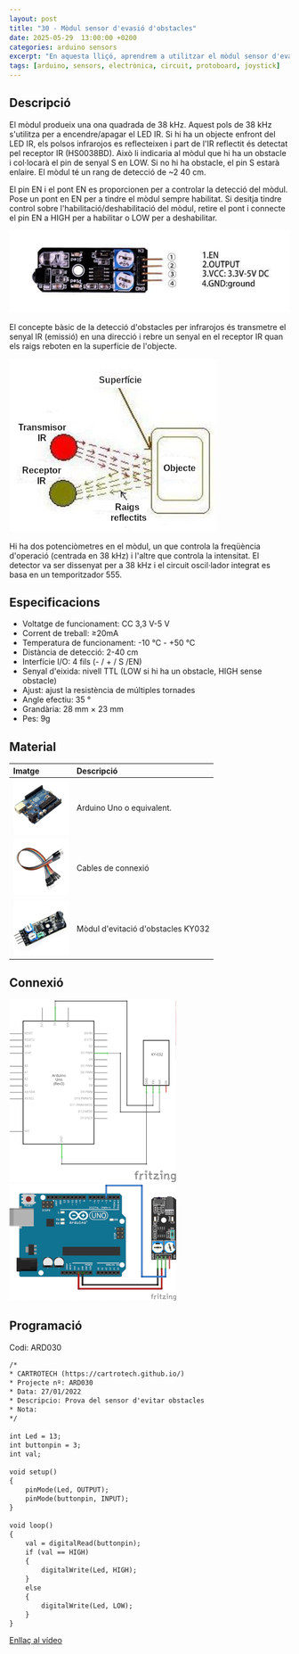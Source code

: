 ```yaml
---
layout: post
title: "30 - Mòdul sensor d'evasió d'obstacles"
date: 2025-05-29  13:00:00 +0200
categories: arduino sensors 
excerpt: "En aquesta lliçó, aprendrem a utilitzar el mòdul sensor d'evasió d'obstacles."
tags: [arduino, sensors, electrònica, circuit, protoboard, joystick]
---
```


[img1]: /assets/imatges/ard/ard_30_01.png "Pins del mòdul KY-032"
[img2]: /assets/imatges/ard/ard_30_02.png "Detecció infrarojos"
[img3]: /assets/imatges/ard/ard_30_03.png "Esquema elèctric mòdul KY-032"
[img4]: /assets/imatges/ard/ard_30_04.png "Cablejat mòdul KY-032"
[img5]: /assets/imatges/mat/mat_unor3.png "Arduino Uno o equivalent"
[img6]: /assets/imatges/mat/mat_cables.png "Cables de connexió"
[img7]: /assets/imatges/mat/mat_KY-032.png "Mòdul d'evitació d'obstacles KY-032"

## Descripció

El mòdul produeix una ona quadrada de 38 kHz. Aquest pols de 38 kHz
s'utilitza per a encendre/apagar el LED IR. Si hi ha un objecte enfront
del LED IR, els polsos infrarojos es reflecteixen i part de l'IR
reflectit és detectat pel receptor IR (HS0038BD). Això li indicaria al
mòdul que hi ha un obstacle i col·locarà el pin de senyal S en LOW. Si
no hi ha obstacle, el pin S estarà enlaire. El mòdul té un rang de
detecció de ~2 40 cm.

El pin EN i el pont EN es proporcionen per a controlar la detecció del
mòdul. Pose un pont en EN per a tindre el mòdul sempre habilitat. Si
desitja tindre control sobre l'habilitació/deshabilitació del mòdul,
retire el pont i connecte el pin EN a HIGH per a habilitar o LOW per a
deshabilitar.

![Pins del mòdul KY-032][img1]

El concepte bàsic de la detecció d'obstacles per infrarojos és
transmetre el senyal IR (emissió) en una direcció i rebre un senyal en
el receptor IR quan els raigs reboten en la superfície de l'objecte.

![Detecció infrarojos][img2]

Hi ha dos potenciòmetres en el mòdul, un que controla la freqüència
d'operació (centrada en 38 kHz) i l'altre que controla la intensitat.
El detector va ser dissenyat per a 38 kHz i el circuit oscil·lador
integrat es basa en un temporitzador 555.

## Especificacions

- Voltatge de funcionament: CC 3,3 V-5 V
- Corrent de treball: ≥20mA
- Temperatura de funcionament: -10 ℃ - +50 ℃
- Distància de detecció: 2-40 cm
- Interfície I/O: 4 fils (- / + / S /EN)
- Senyal d'eixida: nivell TTL (LOW si hi ha un obstacle, HIGH sense obstacle)
- Ajust: ajust la resistència de múltiples tornades
- Angle efectiu: 35 °
- Grandària: 28 mm × 23 mm
- Pes: 9g

## Material

| Imatge                               | Descripció                         |
| :----------------------------------- | :--------------------------------- |
| ![Arduino Uno o equivalent][img5]  | Arduino Uno o equivalent.          |
| ![Cables de connexió][img6] | Cables de connexió                 |
| ![Mòdul d'evitació d'obstacles KY-032][img7] | Mòdul d'evitació d'obstacles KY032 |

## Connexió

![Esquema elèctric mòdul KY-032][img3]
![Cablejat mòdul KY-032][img4]

## Programació

Codi: ARD030

```Arduino
/*
* CARTROTECH (https://cartrotech.github.io/)
* Projecte nº: ARD030
* Data: 27/01/2022
* Descripcio: Prova del sensor d'evitar obstacles
* Nota:
*/

int Led = 13;
int buttonpin = 3;
int val;

void setup()
{
    pinMode(Led, OUTPUT);
    pinMode(buttonpin, INPUT);
}

void loop()
{
    val = digitalRead(buttonpin);
    if (val == HIGH)
    {
        digitalWrite(Led, HIGH);
    }
    else
    {
        digitalWrite(Led, LOW);
    }
}
```

[Enllaç al vídeo](https://youtu.be/f3rb_XZWhSE)
